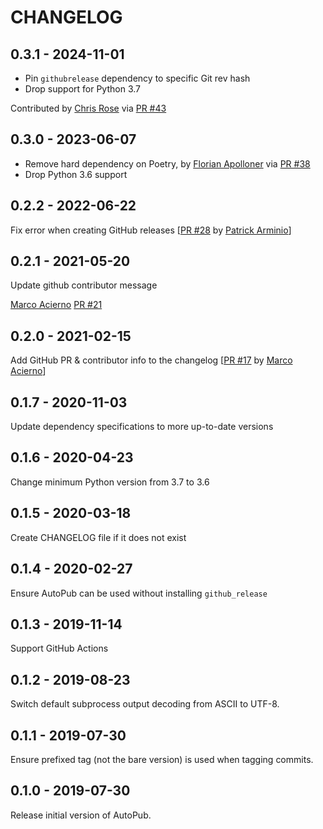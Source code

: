CHANGELOG
=========

0.3.1 - 2024-11-01
------------------

* Pin `githubrelease` dependency to specific Git rev hash
* Drop support for Python 3.7

Contributed by [Chris Rose](https://github.com/offbyone) via [PR #43](https://github.com/autopub/autopub/pull/43/)


0.3.0 - 2023-06-07
------------------

* Remove hard dependency on Poetry, by [Florian Apolloner](https://github.com/apollo13) via [PR #38](https://github.com/autopub/autopub/pull/38)
* Drop Python 3.6 support

0.2.2 - 2022-06-22
------------------

Fix error when creating GitHub releases [[PR #28](https://github.com/autopub/autopub/pull/28) by [Patrick Arminio](https://github.com/patrick91)]

0.2.1 - 2021-05-20
------------------

Update github contributor message

[Marco Acierno](https://github.com/marcoacierno) [PR #21](https://github.com/autopub/autopub/pull/21/)


0.2.0 - 2021-02-15
------------------

Add GitHub PR & contributor info to the changelog [[PR #17](https://github.com/autopub/autopub/pull/17) by [Marco Acierno](https://github.com/marcoacierno)]

0.1.7 - 2020-11-03
------------------

Update dependency specifications to more up-to-date versions

0.1.6 - 2020-04-23
------------------

Change minimum Python version from 3.7 to 3.6

0.1.5 - 2020-03-18
------------------

Create CHANGELOG file if it does not exist

0.1.4 - 2020-02-27
------------------

Ensure AutoPub can be used without installing `github_release`

0.1.3 - 2019-11-14
------------------

Support GitHub Actions

0.1.2 - 2019-08-23
------------------

Switch default subprocess output decoding from ASCII to UTF-8.

0.1.1 - 2019-07-30
------------------

Ensure prefixed tag (not the bare version) is used when tagging commits.

0.1.0 - 2019-07-30
------------------

Release initial version of AutoPub.
